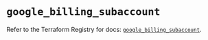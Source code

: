 # `google_billing_subaccount`

Refer to the Terraform Registry for docs: [`google_billing_subaccount`](https://registry.terraform.io/providers/hashicorp/google/6.36.1/docs/resources/billing_subaccount).
